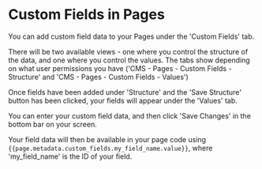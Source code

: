 # Custom Fields in Pages

You can add custom field data to your Pages under the 'Custom Fields' tab.

There will be two available views - one where you control the structure of the data, and one where you control the values. The tabs show depending on what user permissions you have ('CMS - Pages - Custom Fields - Structure' and 'CMS - Pages - Custom Fields - Values')

Once fields have been added under 'Structure' and the 'Save Structure' button has been clicked, your fields will appear under the 'Values' tab.

You can enter your custom field data, and then click 'Save Changes' in the bottom bar on your screen.

Your field data will then be available in your page code using `{{page.metadata.custom_fields.my_field_name.value}}`, where 'my\_field\_name' is the ID of your field.
